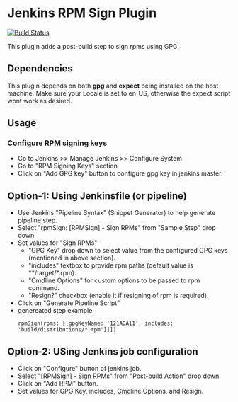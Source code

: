 # Jenkins RPM Sign Plugin

[![Build Status](https://ci.jenkins.io/buildStatus/icon?job=Plugins/rpmsign-plugin/master)](https://ci.jenkins.io/job/Plugins/job/rpmsign-plugin/job/master/)

This plugin adds a post-build step to sign rpms using GPG.

## Dependencies

This plugin depends on both **gpg** and **expect** being installed on the host machine.
Make sure your Locale is set to en_US, otherwise the expect script wont work as desired.

## Usage

### Configure RPM signing keys
* Go to Jenkins >> Manage Jenkins >> Configure System
* Go to "RPM Signing Keys" section
* Click on "Add GPG key" button to configure gpg key in jenkins master.

## Option-1: Using Jenkinsfile (or pipeline)
* Use Jenkins "Pipeline Syntax" (Snippet Generator) to help generate pipeline step.
* Select "rpmSign: [RPMSign] - Sign RPMs" from "Sample Step" drop down.
* Set values for "Sign RPMs"
    * "GPG Key" drop down to select value from the configured GPG keys (mentioned in above section).
    * "includes" textbox to provide rpm paths (default value is \*\*/target/*.rpm).
    * "Cmdline Options" for custom options to be passed to rpm command.
    * "Resign?" checkbox (enable it if resigning of rpm is required).
* Click on "Generate Pipeline Script"
* genereated step example: 
    ```
    rpmSign(rpms: [[gpgKeyName: '121ADA11', includes: 'build/distributions/*.rpm']]])
    ```
    
## Option-2: USing Jenkins job configuration
* Click on "Configure" button of jenkins job.
* Select "[RPMSign] - Sign RPMs" from "Post-build Action" drop down.
* Click on "Add RPM" button.
* Set values for GPG Key, includes, Cmdline Options, and Resign.

